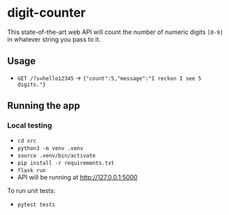 # digit-counter

This state-of-the-art web API will count the number of numeric digits `[0-9]` in whatever string you pass to it.

## Usage

- `GET /?s=hello12345` -> `{"count":5,"message":"I reckon I see 5 digits."}`

## Running the app

### Local testing

- `cd src`
- `python3 -m venv .venv`
- `source .venv/bin/activate`
- `pip install -r requirements.txt`
- `flask run`
- API will be running at http://127.0.0.1:5000

To run unit tests:

- `pytest tests`
